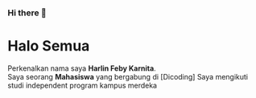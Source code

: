 ### Hi there 👋

<!--
**HarlinFeby/harlinfeby** is a ✨ _special_ ✨ repository because its `README.md` (this file) appears on your GitHub profile.

Here are some ideas to get you started:

- 🔭 I’m currently working on ...
- 🌱 I’m currently learning ...
- 👯 I’m looking to collaborate on ...
- 🤔 I’m looking for help with ...
- 💬 Ask me about ...
- 📫 How to reach me: ...
- 😄 Pronouns: ...
- ⚡ Fun fact: ...
-->

# Halo Semua
Perkenalkan nama saya **Harlin Feby Karnita**.\
Saya seorang **Mahasiswa** yang bergabung di [Dicoding]
Saya mengikuti studi independent program kampus merdeka

